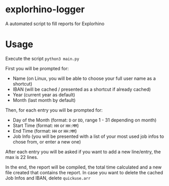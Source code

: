 # explorhino-logger
A automated script to fill reports for Explorhino

# Usage
Execute the script `python3 main.py`

First you will be prompted for:
- Name (on Linux, you will be able to choose your full user name as a shortcut)
- IBAN (will be cached / presented as a shortcut if already cached)
- Year (current year as default)
- Month (last month by default)

Then, for each entry you will be prompted for:
- Day of the Month (format: `D` or `DD`, range 1 - 31 depending on month)
- Start Time (format: `HH` or `HH:MM`)
- End Time (format: `HH` or `HH:MM`)
- Job Info (you will be presented with a list of your most used job infos to chose from, or enter a new one)

After each entry you will be asked if you want to add a new line/entry, the max is 22 lines.

In the end, the report will be compiled, the total time calculated and a new file created that contains the report.
In case you want to delete the cached Job Infos and IBAN, delete `quickuse.arr`
